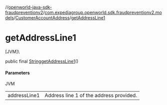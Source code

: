 //[openworld-java-sdk-fraudpreventionv2](../../../index.md)/[com.expediagroup.openworld.sdk.fraudpreventionv2.models](../index.md)/[CustomerAccountAddress](index.md)/[getAddressLine1](get-address-line1.md)

# getAddressLine1

[JVM]\

public final [String](https://docs.oracle.com/javase/8/docs/api/java/lang/String.html)[getAddressLine1](get-address-line1.md)()

#### Parameters

JVM

| | |
|---|---|
| addressLine1 | Address line 1 of the address provided. |
